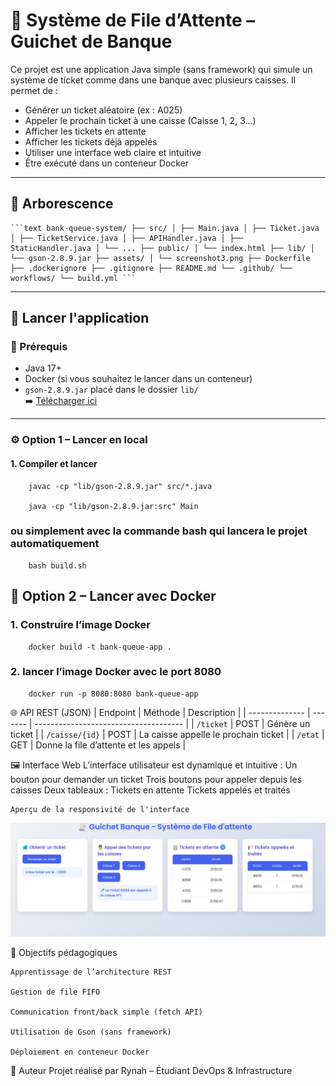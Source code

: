 # 🧾 Système de File d’Attente – Guichet de Banque

Ce projet est une application Java simple (sans framework) qui simule un système de ticket comme dans une banque avec plusieurs caisses. Il permet de :

- Générer un ticket aléatoire (ex : A025)
- Appeler le prochain ticket à une caisse (Caisse 1, 2, 3…)
- Afficher les tickets en attente
- Afficher les tickets déjà appelés
- Utiliser une interface web claire et intuitive
- Être exécuté dans un conteneur Docker

---

## 📁 Arborescence

<pre><code>```text bank-queue-system/ ├── src/ │ ├── Main.java │ ├── Ticket.java │ ├── TicketService.java │ ├── APIHandler.java │ ├── StaticHandler.java │ └── ... ├── public/ │ └── index.html ├── lib/ │ └── gson-2.8.9.jar ├── assets/ │ └── screenshot3.png ├── Dockerfile ├── .dockerignore ├── .gitignore ├── README.md └── .github/ └── workflows/ └── build.yml ```</code></pre>



---

## 🚀 Lancer l'application

### 🔧 Prérequis

- Java 17+
- Docker (si vous souhaitez le lancer dans un conteneur)
- `gson-2.8.9.jar` placé dans le dossier `lib/`  
  ➡️ [Télécharger ici](https://repo1.maven.org/maven2/com/google/code/gson/gson/2.8.9/gson-2.8.9.jar)

---

### ⚙️ Option 1 – Lancer en local

#### 1. Compiler et lancer

        javac -cp "lib/gson-2.8.9.jar" src/*.java

        java -cp "lib/gson-2.8.9.jar:src" Main

### ou simplement avec la commande bash qui lancera le projet automatiquement 
        bash build.sh        

##  🐳 Option 2 – Lancer avec Docker

### 1. Construire l’image Docker

        docker build -t bank-queue-app .

### 2. lancer l’image Docker avec le port 8080       
        
        docker run -p 8080:8080 bank-queue-app

🌐 API REST (JSON)
| Endpoint       | Méthode | Description                           |
| -------------- | ------- | ------------------------------------- |
| `/ticket`      | POST    | Génère un ticket                      |
| `/caisse/{id}` | POST    | La caisse appelle le prochain ticket  |
| `/etat`        | GET     | Donne la file d’attente et les appels |

🖼️ Interface Web
L’interface utilisateur est dynamique et intuitive :
    Un bouton pour demander un ticket
    Trois boutons pour appeler depuis les caisses
    Deux tableaux :
        Tickets en attente
        Tickets appelés et traités

    Aperçu de la responsivité de l'interface 
![Aperçu interface](assets/screenshot3.png)

🧠 Objectifs pédagogiques

    Apprentissage de l’architecture REST

    Gestion de file FIFO

    Communication front/back simple (fetch API)

    Utilisation de Gson (sans framework)

    Déploiement en conteneur Docker

👤 Auteur
Projet réalisé par Rynah – Étudiant DevOps & Infrastructure